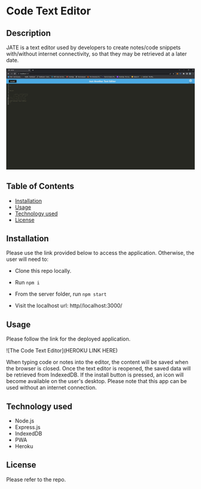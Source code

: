 # Code Text Editor

## Description

JATE is a text editor used by developers to create notes/code snippets with/without internet connectivity, so that they may be retrieved at a later date.

![Project Screenshot](/assets/Screenshot.jpg "The Code Text Editor")

## Table of Contents 

- [Installation](#installation)
- [Usage](#usage)
- [Technology used](#technology-used)
- [License](#license)

## Installation

Please use the link provided below to access the application. Otherwise, the user will need to:

- Clone this repo locally.

- Run `npm i`

- From the server folder, run `npm start`

- Visit the localhost url: http//localhost:3000/

## Usage

Please follow the link for the deployed application. 

![The Code Text Editor](HEROKU LINK HERE)

When typing code or notes into the editor, the content will be saved when the browser is closed. Once the text editor is reopened, the saved data will be retrieved from IndexedDB. If the install button is pressed, an icon will become available on the user's desktop. Please note that this app can be used without an internet connection.


##  Technology used

- Node.js
- Express.js
- IndexedDB
- PWA
- Heroku

## License

Please refer to the repo.